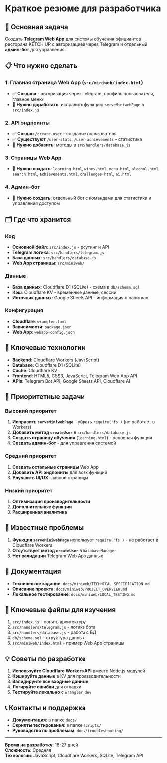 # Краткое резюме для разработчика

## 🎯 Основная задача

Создать **Telegram Web App** для системы обучения официантов ресторана KETCH UP с авторизацией через Telegram и отдельный **админ-бот** для управления.

## 📋 Что нужно сделать

### 1. Главная страница Web App (`src/miniweb/index.html`)
- ✅ **Создана** - авторизация через Telegram, профиль пользователя, главное меню
- 🔄 **Нужно доработать**: исправить функцию `serveMiniwebPage` в `src/index.js`

### 2. API эндпоинты
- ✅ **Создан** `/create-user` - создание пользователя
- ✅ **Существуют** `/user-stats`, `/user-achievements` - статистика
- 🔄 **Нужно добавить**: методы в `src/handlers/database.js`

### 3. Страницы Web App
- 🔄 **Нужно создать**: `learning.html`, `wines.html`, `menu.html`, `alcohol.html`, `search.html`, `achievements.html`, `challenges.html`, `ai.html`

### 4. Админ-бот
- 🔄 **Нужно создать**: отдельный бот с командами для статистики и управления доступом

## 🗂️ Где что хранится

### Код
- **Основной файл**: `src/index.js` - роутинг и API
- **Telegram логика**: `src/handlers/telegram.js`
- **База данных**: `src/handlers/database.js`
- **Web App страницы**: `src/miniweb/`

### Данные
- **База данных**: Cloudflare D1 (SQLite) - схема в `db/schema.sql`
- **Кэш**: Cloudflare KV - временные данные, сессии
- **Источник данных**: Google Sheets API - информация о напитках

### Конфигурация
- **Cloudflare**: `wrangler.toml`
- **Зависимости**: `package.json`
- **Web App**: `webapp-config.json`

## 🔧 Ключевые технологии

- **Backend**: Cloudflare Workers (JavaScript)
- **Database**: Cloudflare D1 (SQLite)
- **Cache**: Cloudflare KV
- **Frontend**: HTML5, CSS3, JavaScript, Telegram Web App API
- **APIs**: Telegram Bot API, Google Sheets API, Cloudflare AI

## 🚀 Приоритетные задачи

### Высокий приоритет
1. **Исправить `serveMiniwebPage`** - убрать `require('fs')` (не работает в Workers)
2. **Добавить метод `createUser`** в `src/handlers/database.js`
3. **Создать страницу обучения** (`learning.html`) - основная функция
4. **Создать админ-бот** - для управления системой

### Средний приоритет
1. **Создать остальные страницы** Web App
2. **Добавить API эндпоинты** для всех функций
3. **Улучшить UI/UX** главной страницы

### Низкий приоритет
1. **Оптимизация производительности**
2. **Дополнительные функции**
3. **Расширенная аналитика**

## 🐛 Известные проблемы

1. **Функция `serveMiniwebPage`** использует `require('fs')` - не работает в Cloudflare Workers
2. **Отсутствует метод `createUser`** в `DatabaseManager`
3. **Нет валидации** Telegram Web App данных

## 📖 Документация

- **Техническое задание**: `docs/miniweb/TECHNICAL_SPECIFICATION.md`
- **Описание проекта**: `docs/miniweb/PROJECT_OVERVIEW.md`
- **Локальное тестирование**: `docs/miniweb/LOCAL_TESTING.md`

## 🔑 Ключевые файлы для изучения

1. `src/index.js` - понять архитектуру
2. `src/handlers/telegram.js` - логика бота
3. `src/handlers/database.js` - работа с БД
4. `db/schema.sql` - структура данных
5. `src/miniweb/index.html` - пример Web App страницы

## 💡 Советы по разработке

1. **Используйте Cloudflare Workers API** вместо Node.js модулей
2. **Кэшируйте данные** в KV для производительности
3. **Валидируйте все входные данные**
4. **Логируйте ошибки** для отладки
5. **Тестируйте локально** с `wrangler dev`

## 📞 Контакты и поддержка

- **Документация**: в папке `docs/`
- **Скрипты тестирования**: в папке `scripts/`
- **Руководство по проблемам**: `docs/troubleshooting/`

---

**Время на разработку**: 18-27 дней  
**Сложность**: Средняя  
**Технологии**: JavaScript, Cloudflare Workers, SQLite, Telegram API 